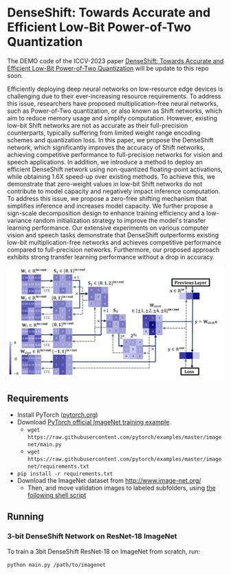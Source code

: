 # DenseShift: Towards Accurate and Efficient Low-Bit Power-of-Two Quantization

The DEMO code of the ICCV-2023 paper [DenseShift: Towards Accurate and Efficient Low-Bit Power-of-Two Quantization](https://openaccess.thecvf.com/content/ICCV2023/html/Li_DenseShift_Towards_Accurate_and_Efficient_Low-Bit_Power-of-Two_Quantization_ICCV_2023_paper.html) will be update to this repo soon.

Efficiently deploying deep neural networks on low-resource edge devices is challenging due to their ever-increasing resource requirements. To address this issue, researchers have proposed multiplication-free neural networks, such as Power-of-Two quantization, or also known as Shift networks, which aim to reduce memory usage and simplify computation. However, existing low-bit Shift networks are not as accurate as their full-precision counterparts, typically suffering from limited weight range encoding schemes and quantization loss. In this paper, we propose the DenseShift network, which significantly improves the accuracy of Shift networks, achieving competitive performance to full-precision networks for vision and speech applications. In addition, we introduce a method to deploy an efficient DenseShift network using non-quantized floating-point activations, while obtaining 1.6X speed-up over existing methods. To achieve this, we demonstrate that zero-weight values in low-bit Shift networks do not contribute to model capacity and negatively impact inference computation. To address this issue, we propose a zero-free shifting mechanism that simplifies inference and increases model capacity. We further propose a sign-scale decomposition design to enhance training efficiency and a low-variance random initialization strategy to improve the model's transfer learning performance. Our extensive experiments on various computer vision and speech tasks demonstrate that DenseShift outperforms existing low-bit multiplication-free networks and achieves competitive performance compared to full-precision networks. Furthermore, our proposed approach exhibits strong transfer learning performance without a drop in accuracy.

<p align="center">
<img src="figures/DenseShift3bit-Training.png" alt="Training Diagram of 3-bit DenseShift network" width="540">
</p>

## Requirements

- Install PyTorch ([pytorch.org](http://pytorch.org))
- Download [PyTorch official ImageNet training example](https://github.com/pytorch/examples/tree/master/imagenet).
  - `wget https://raw.githubusercontent.com/pytorch/examples/master/imagenet/main.py`
  - `wget https://raw.githubusercontent.com/pytorch/examples/master/imagenet/requirements.txt`
- `pip install -r requirements.txt`
- Download the ImageNet dataset from http://www.image-net.org/
    - Then, and move validation images to labeled subfolders, using [the following shell script](https://raw.githubusercontent.com/soumith/imagenetloader.torch/master/valprep.sh)

## Running

### 3-bit DenseShift Network on ResNet-18 ImageNet

To train a 3bit DenseShift ResNet-18 on ImageNet from scratch, run:
```train
python main.py /path/to/imagenet
```
